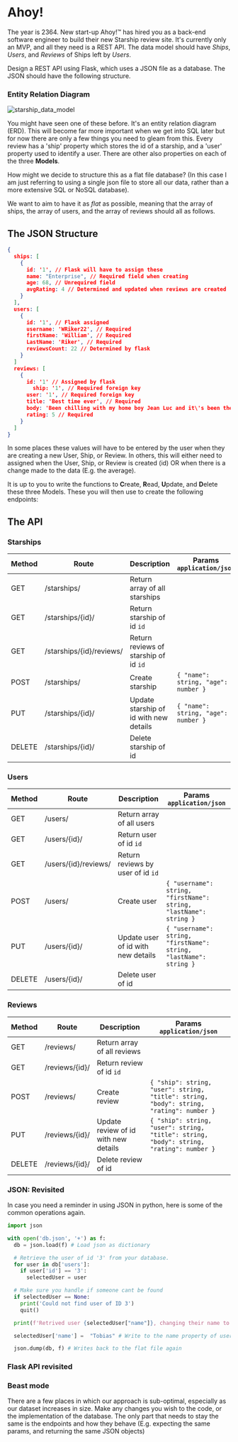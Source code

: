 # Ahoy!

The year is 2364.
New start-up Ahoy!™ has hired you as a back-end software engineer to build their new Starship review site. It's currently only an MVP, and all they need is a REST API.
The data model should have *Ships*, *Users*, and *Reviews* of Ships left by *Users*.

Design a REST API using Flask, which uses a JSON file as a database. 
The JSON should have the following structure.

### Entity Relation Diagram

![starship_data_model](/Users/james/Documents/Cyber/starship_lesson/starship_data_model.png)



You might have seen one of these before. It's an entity relation diagram (ERD). This will become far more important when we get into SQL later but for now there are only a few things you need to gleam from this. Every review has a 'ship' property which stores the id of a starship, and a 'user' property used to identify a user. There are other also properties on each of the three **Models**.

How might we decide to structure this as a flat file database? (In this case I am just referring to using a single json file to store all our data, rather than a more extensive SQL or NoSQL database).


We want to aim to have it as _flat_ as possible, meaning that the array of ships, the array of users, and the array of reviews should all as follows.

## The JSON Structure

```json
{
  ships: [
    {
      id: '1', // Flask will have to assign these
      name: "Enterprise", // Required field when creating
      age: 68, // Unrequired field
      avgRating: 4 // Determined and updated when reviews are created
    }
  ],
  users: [
    {
      id: '1', // Flask assigned
      username: 'WRiker22', // Required
      firstName: 'William', // Required
      LastName: 'Riker', // Required
      reviewsCount: 22 // Determined by flask
    }
  ]
  reviews: [
    {
      id: '1' // Assigned by flask
  		ship: '1', // Required foreign key
      user: '1', // Required foreign key
      title: 'Best time ever', // Required
      body: 'Been chilling with my home boy Jean Luc and it\'s been the best time o\' me life', // Required
      rating: 5 // Required
    }
  ]
}
```



In some places these values will have to be entered by the user when they are creating a new User, Ship, or Review. In others, this will either need to assigned when the User, Ship, or Review is created (id) OR when there is a change made to the data (E.g. the average).

It is up to you to write the functions to **C**reate, **R**ead, **U**pdate, and **D**elete these three Models. These you will then use to create the following endpoints:



## The API

### Starships
| Method | Route                    | Description                            | Params `application/json`           |
|--------|--------------------------|----------------------------------------|-------------------------------------|
| GET    | /starships/              | Return array of all starships          |                                     |
| GET    | /starships/{id}/         | Return starship of id `id`             |                                     |
| GET    | /starships/{id}/reviews/ | Return reviews of starship of id `id`  |                                     |
| POST   | /starships/              | Create starship                        | `{ "name": string, "age": number }` |
| PUT    | /starships/{id}/         | Update starship of id with new details | `{ "name": string, "age": number }` |
| DELETE | /starships/{id}/         | Delete starship of id                  |                                     |

### Users
| Method | Route                | Description                        | Params `application/json`                                         |
|--------|----------------------|------------------------------------|-------------------------------------------------------------------|
| GET    | /users/              | Return array of all users          |                                                                   |
| GET    | /users/{id}/         | Return user of id `id`             |                                                                   |
| GET    | /users/{id}/reviews/ | Return reviews by user of id `id`  |                                                                   |
| POST   | /users/              | Create user                        | `{ "username": string, "firstName": string, "lastName": string }` |
| PUT    | /users/{id}/         | Update user of id with new details | `{ "username": string, "firstName": string, "lastName": string }` |
| DELETE | /users/{id}/         | Delete user of id                  |                                                                   |

### Reviews
| Method | Route          | Description                          | Params `application/json`                                                               |
|--------|----------------|--------------------------------------|-----------------------------------------------------------------------------------------|
| GET    | /reviews/      | Return array of all reviews          |                                                                                         |
| GET    | /reviews/{id}/ | Return review of id `id`             |                                                                                         |
| POST   | /reviews/      | Create review                        | `{ "ship": string, "user": string, "title": string, "body": string, "rating": number }` |
| PUT    | /reviews/{id}/ | Update review of id with new details | `{ "ship": string, "user": string, "title": string, "body": string, "rating": number }` |
| DELETE | /reviews/{id}/ | Delete review of id                  |                                                                                         |





### JSON: Revisited

In case you need a reminder in using JSON in python, here is some of the common operations again.

```python
import json

with open('db.json', '+') as f:
  db = json.load(f) # Load json as dictionary

  # Retrieve the user of id '3' from your database.
  for user in db['users']:
    if user['id'] == '3':
      selectedUser = user

  # Make sure you handle if someone cant be found
  if selectedUser == None:
    print('Could not find user of ID 3')
    quit()

  print(f'Retrived user {selectedUser["name"]}, changing their name to "Tobias"')

  selectedUser['name'] =  "Tobias" # Write to the name property of user of id '3' in users 

  json.dump(db, f) # Writes back to the flat file again
```

### Flask API revisited



### Beast mode

There are a few places in which our approach is sub-optimal, especially as our dataset increases in size. Make any changes you wish to the code, or the implementation of the database. The only part that needs to stay the same is the endpoints and how they behave (E.g. expecting the same params, and returning the same JSON objects)

